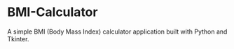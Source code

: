 # BMI-Calculator
A simple BMI (Body Mass Index) calculator application built with Python and Tkinter.
